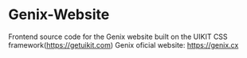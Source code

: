 # Genix-Website

Frontend source code for the Genix website built on the UIKIT CSS framework(https://getuikit.com)
Genix oficial website: https://genix.cx
